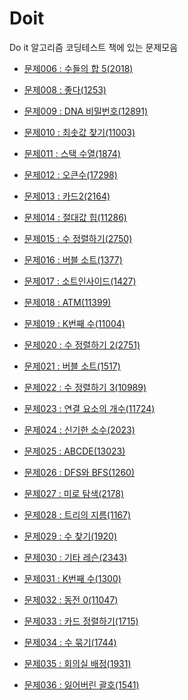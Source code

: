 Doit
==================
Do it 알고리즘 코딩테스트 책에 있는 문제모음


- [문제006 : 수들의 합 5(2018)](https://github.com/yoru4890/coding_test/blob/main/Doit/2018.md)
- [문제008 : 좋다(1253)](https://github.com/yoru4890/coding_test/blob/main/Doit/1253.md)
- [문제009 : DNA 비밀번호(12891)](https://github.com/yoru4890/coding_test/blob/main/Doit/12891.md)
- [문제010 : 최솟값 찾기(11003)](https://github.com/yoru4890/coding_test/blob/main/Doit/11003.md)
- [문제011 : 스택 수열(1874)](https://github.com/yoru4890/coding_test/blob/main/Doit/1874.md)
- [문제012 : 오큰수(17298)](https://github.com/yoru4890/coding_test/blob/main/Doit/17298.md)
- [문제013 : 카드2(2164)](https://github.com/yoru4890/coding_test/blob/main/Doit/2164.md)
- [문제014 : 절대값 힙(11286)](https://github.com/yoru4890/coding_test/blob/main/Doit/11286.md)
- [문제015 : 수 정렬하기(2750)](https://github.com/yoru4890/coding_test/blob/main/Doit/2750.md)
- [문제016 : 버블 소트(1377)](https://github.com/yoru4890/coding_test/blob/main/Doit/1377.md)
- [문제017 : 소트인사이드(1427)](https://github.com/yoru4890/coding_test/blob/main/Doit/1427.md)
- [문제018 : ATM(11399)](https://github.com/yoru4890/coding_test/blob/main/Doit/11399.md)
- [문제019 : K번째 수(11004)](https://github.com/yoru4890/coding_test/blob/main/Doit/11004.md)
- [문제020 : 수 정렬하기 2(2751)](https://github.com/yoru4890/coding_test/blob/main/Doit/2751.md)
- [문제021 : 버블 소트(1517)](https://github.com/yoru4890/coding_test/blob/main/Doit/1517.md)
- [문제022 : 수 정렬하기 3(10989)](https://github.com/yoru4890/coding_test/blob/main/Doit/10989.md)
- [문제023 : 연결 요소의 개수(11724)](https://github.com/yoru4890/coding_test/blob/main/Doit/11724.md)
- [문제024 : 신기한 소수(2023)](https://github.com/yoru4890/coding_test/blob/main/Doit/2023.md)
- [문제025 : ABCDE(13023)](https://github.com/yoru4890/coding_test/blob/main/Doit/13023.md)
- [문제026 : DFS와 BFS(1260)](https://github.com/yoru4890/coding_test/blob/main/Doit/1260.md)
- [문제027 : 미로 탐색(2178)](https://github.com/yoru4890/coding_test/blob/main/Doit/2178.md)
- [문제028 : 트리의 지름(1167)](https://github.com/yoru4890/coding_test/blob/main/Doit/1167.md)
- [문제029 : 수 찾기(1920)](https://github.com/yoru4890/coding_test/blob/main/Doit/1920.md)
- [문제030 : 기타 레슨(2343)](https://github.com/yoru4890/coding_test/blob/main/Doit/2343.md)
- [문제031 : K번째 수(1300)](https://github.com/yoru4890/coding_test/blob/main/Doit/1300.md)
- [문제032 : 동전 0(11047)](https://github.com/yoru4890/coding_test/blob/main/Doit/11047.md)
- [문제033 : 카드 정렬하기(1715)](https://github.com/yoru4890/coding_test/blob/main/Doit/1715.md)

- [문제034 : 수 묶기(1744)](https://github.com/yoru4890/coding_test/blob/main/Doit/1744.md)

- [문제035 : 회의실 배정(1931)](https://github.com/yoru4890/coding_test/blob/main/Doit/1931.md)

- [문제036 : 잃어버린 괄호(1541)]()